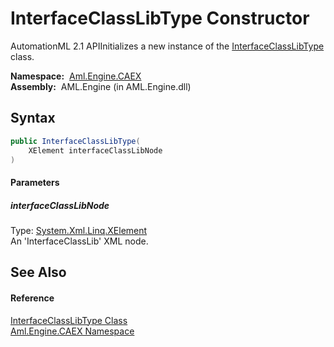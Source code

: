 InterfaceClassLibType Constructor
=================================
AutomationML 2.1 APIInitializes a new instance of the [InterfaceClassLibType][1] class.

  **Namespace:**  [Aml.Engine.CAEX][2]  
  **Assembly:**  AML.Engine (in AML.Engine.dll)

Syntax
------

```csharp
public InterfaceClassLibType(
	XElement interfaceClassLibNode
)
```

#### Parameters

##### *interfaceClassLibNode*
Type: [System.Xml.Linq.XElement][3]  
An 'InterfaceClassLib' XML node.


See Also
--------

#### Reference
[InterfaceClassLibType Class][1]  
[Aml.Engine.CAEX Namespace][2]  

[1]: README.md
[2]: ../README.md
[3]: https://docs.microsoft.com/dotnet/api/system.xml.linq.xelement
[4]: https://www.automationml.org
[5]: ../../icons/logoShade.png